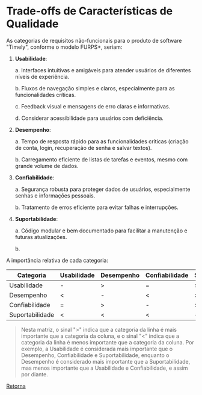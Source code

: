 # Trade-offs de Características de Qualidade

As categorias de requisitos não-funcionais para o produto de software "Timely", conforme o modelo FURPS+, seriam:

1. **Usabilidade**: 
   
   a. Interfaces intuitivas e amigáveis para atender usuários de diferentes níveis de experiência.

   b. Fluxos de navegação simples e claros, especialmente para as funcionalidades críticas.

   c. Feedback visual e mensagens de erro claras e informativas.

   d. Considerar acessibilidade para usuários com deficiência.

2. **Desempenho**: 
   
   a. Tempo de resposta rápido para as funcionalidades críticas (criação de conta, login, recuperação de senha e salvar textos).

   b. Carregamento eficiente de listas de tarefas e eventos, mesmo com grande volume de dados.

3. **Confiabilidade**: 
   
   a. Segurança robusta para proteger dados de usuários, especialmente senhas e informações pessoais.
   
   b. Tratamento de erros eficiente para evitar falhas e interrupções.

4. **Suportabilidade**: 
   
   a. Código modular e bem documentado para facilitar a manutenção e futuras atualizações.

   b. 

A importância relativa de cada categoria:

| Categoria | Usabilidade | Desempenho | Confiabilidade | Suportabilidade |
| --- | --- | --- | --- | --- |
| Usabilidade | - | > | = | > |
| Desempenho | < | - | < | > |
| Confiabilidade | = | > | - | > |
| Suportabilidade | < | < | < | - |

> Nesta matriz, o sinal ">" indica que a categoria da linha é mais importante que a categoria da coluna, e o sinal "<" indica que a categoria da linha é menos importante que a categoria da coluna. Por exemplo, a Usabilidade é considerada mais importante que o Desempenho, Confiabilidade e Suportabilidade, enquanto o Desempenho é considerado mais importante que a Suportabilidade, mas menos importante que a Usabilidade e Confiabilidade, e assim por diante.

[Retorna](../README.md)
